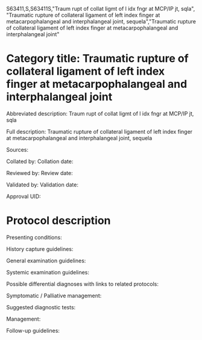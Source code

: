 S63411,S,S63411S,"Traum rupt of collat ligmt of l idx fngr at MCP/IP jt, sqla", "Traumatic rupture of collateral ligament of left index finger at metacarpophalangeal and interphalangeal joint, sequela","Traumatic rupture of collateral ligament of left index finger at metacarpophalangeal and interphalangeal joint"
# Category title: Traumatic rupture of collateral ligament of left index finger at metacarpophalangeal and interphalangeal joint

Abbreviated description: Traum rupt of collat ligmt of l idx fngr at MCP/IP jt, sqla

Full description: Traumatic rupture of collateral ligament of left index finger at metacarpophalangeal and interphalangeal joint, sequela

Sources:

Collated by:
Collation date:

Reviewed by:
Review date:

Validated by:
Validation date:

Approval UID:

# Protocol description

Presenting conditions:

History capture guidelines:

General examination guidelines:

Systemic examination guidelines:

Possible differential diagnoses with links to related protocols:

Symptomatic / Palliative management:

Suggested diagnostic tests:

Management:

Follow-up guidelines:
